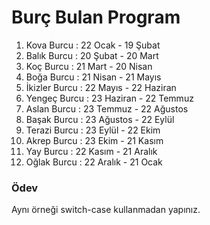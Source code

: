 # Burç Bulan Program

1. Kova Burcu    : 22 Ocak     - 19 Şubat    
2. Balık Burcu   : 20 Şubat    - 20 Mart     
3. Koç Burcu     : 21 Mart     - 20 Nisan    
4. Boğa Burcu    : 21 Nisan    - 21 Mayıs    
5. İkizler Burcu : 22 Mayıs    - 22 Haziran  
6. Yengeç Burcu  : 23 Haziran  - 22 Temmuz   
7. Aslan Burcu   : 23 Temmuz   - 22 Ağustos  
8. Başak Burcu   : 23 Ağustos  - 22 Eylül    
9. Terazi Burcu  : 23 Eylül    - 22 Ekim     
10. Akrep Burcu   : 23 Ekim     - 21 Kasım    
11. Yay Burcu     : 22 Kasım    - 21 Aralık   
12. Oğlak Burcu   : 22 Aralık   - 21 Ocak

### Ödev
Aynı örneği switch-case kullanmadan yapınız.
